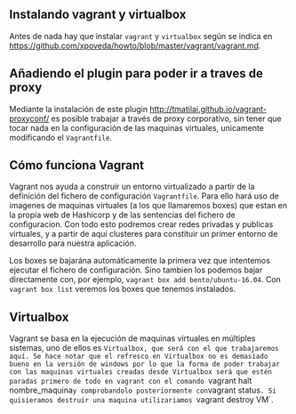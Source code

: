 

Instalando vagrant y virtualbox
-------------------------------
Antes de nada hay que instalar `vagrant` y `virtualbox` según se indica en https://github.com/xpoveda/howto/blob/master/vagrant/vagrant.md.

Añadiendo el plugin para poder ir a traves de proxy
---------------------------------------------------
Mediante la instalación de este plugin http://tmatilai.github.io/vagrant-proxyconf/ es posible trabajar a través de proxy corporativo, sin tener que tocar nada en la configuración de las maquinas virtuales, unicamente modificando el `Vagrantfile`.

Cómo funciona Vagrant
----------------------
Vagrant nos ayuda a construir un entorno virtualizado a partir de la definición del fichero de configuración `Vagrantfile`.
Para ello hará uso de imagenes de maquinas virtuales (a los que llamaremos boxes) que estan en la propia web de Hashicorp y de las sentencias del fichero de configuracion. Con todo esto podremos crear redes privadas y publicas virtuales, y a partir de aquí clusteres para constituir un primer entorno de desarrollo para nuestra aplicación.

Los boxes se bajarána automáticamente la primera vez que intentemos ejecutar el fichero de configuración.
Sino tambien los podemos bajar directamente con, por ejemplo, `vagrant box add bento/ubuntu-16.04`. Con `vagrant box list` veremos los boxes que tenemos instalados.

Virtualbox
----------
Vagrant se basa en la ejecución de maquinas virtuales en múltiples sistemas, uno de ellos es `Virtualbox, que será con el que trabajaremos
aquí. Se hace notar que el refresco en Virtualbox no es demasiado bueno en la versión de windows por lo que la forma de poder trabajar
con las maquinas virtuales creadas desde Virtualbox será que estén paradas primero de todo en vagrant con el comando `vagrant halt nombre_maquina` y comprobandolo posteriormente con `vagrant status`. Si quisieramos destruir una maquina utilizariamos `vagrant destroy VM`.









